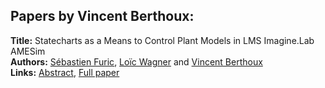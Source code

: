 <h2>Papers by Vincent Berthoux:</h2>
<p>
<b>Title:</b> Statecharts as a Means to Control Plant Models in LMS Imagine.Lab AMESim<br />
<b>Authors:</b> <a href="../authors/author_103.html">Sébastien Furic</a>, <a href="../authors/author_327.html">Loïc Wagner</a> and <a href="../authors/author_36.html">Vincent Berthoux</a><br />
<b>Links:</b> <a href="../abstracts/abstract_132.pdf">Abstract</a>, <a href="../submissions/ECP140961237_FuricWagnerBerthoux.pdf">Full paper</a>
</p>